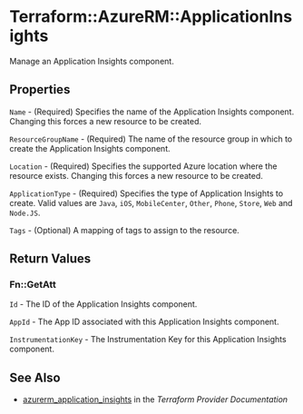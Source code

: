 # Terraform::AzureRM::ApplicationInsights

Manage an Application Insights component.

## Properties

`Name` - (Required) Specifies the name of the Application Insights component. Changing this forces a
new resource to be created.

`ResourceGroupName` - (Required) The name of the resource group in which to
create the Application Insights component.

`Location` - (Required) Specifies the supported Azure location where the resource exists. Changing this forces a new resource to be created.

`ApplicationType` - (Required) Specifies the type of Application Insights to create. Valid values are `Java`, `iOS`, `MobileCenter`, `Other`, `Phone`, `Store`, `Web` and `Node.JS`.

`Tags` - (Optional) A mapping of tags to assign to the resource.


## Return Values

### Fn::GetAtt

`Id` - The ID of the Application Insights component.

`AppId` - The App ID associated with this Application Insights component.

`InstrumentationKey` - The Instrumentation Key for this Application Insights component.

## See Also

* [azurerm_application_insights](https://www.terraform.io/docs/providers/azurerm/r/application_insights.html) in the _Terraform Provider Documentation_